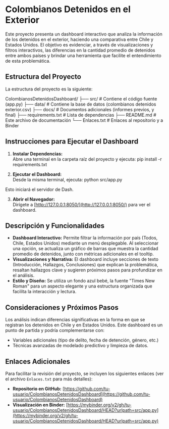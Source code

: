 # Colombianos Detenidos en el Exterior

Este proyecto presenta un dashboard interactivo que analiza la información de los detenidos en el exterior, haciendo una comparativa entre Chile y Estados Unidos. El objetivo es evidenciar, a través de visualizaciones y filtros interactivos, las diferencias en la cantidad promedio de detenidos entre ambos países y brindar una herramienta que facilite el entendimiento de esta problemática.

## Estructura del Proyecto

La estructura del proyecto es la siguiente:

ColombianosDetenidosDashboard/
├── src/          # Contiene el código fuente (app.py)
├── data/         # Contiene la base de datos (colombianos detenidos exterior.csv)
├── docs/         # Documentos adicionales (informes previos, y final)
├── requirements.txt   # Lista de dependencias
├── README.md     # Este archivo de documentación
└── Enlaces.txt   # Enlaces al repositorio y a Binder


## Instrucciones para Ejecutar el Dashboard

1. **Instalar Dependencias:**  
   Abre una terminal en la carpeta raíz del proyecto y ejecuta:
pip install -r requirements.txt


2. **Ejecutar el Dashboard:**  
Desde la misma terminal, ejecuta:
python src/app.py

Esto iniciará el servidor de Dash.

3. **Abrir el Navegador:**  
Dirígete a [http://127.0.0.1:8050/](http://127.0.0.1:8050/) para ver el dashboard.

## Descripción y Funcionalidades

- **Dashboard Interactivo:** Permite filtrar la información por país (Todos, Chile, Estados Unidos) mediante un menú desplegable. Al seleccionar una opción, se actualiza un gráfico de barras que muestra la cantidad promedio de detenidos, junto con métricas adicionales en el tooltip.
- **Visualizaciones y Narrativa:** El dashboard incluye secciones de texto (Introducción, Hallazgos, Conclusiones) que explican la problemática, resaltan hallazgos clave y sugieren próximos pasos para profundizar en el análisis.
- **Estilo y Diseño:** Se utiliza un fondo azul bebé, la fuente "Times New Roman" para un aspecto elegante y una estructura organizada que facilita la interacción y lectura.

## Consideraciones y Próximos Pasos

Los análisis indican diferencias significativas en la forma en que se registran los detenidos en Chile y en Estados Unidos. Este dashboard es un punto de partida y podría complementarse con:
- Variables adicionales (tipo de delito, fecha de detención, género, etc.)
- Técnicas avanzadas de modelado predictivo y limpieza de datos.

## Enlaces Adicionales

Para facilitar la revisión del proyecto, se incluyen los siguientes enlaces (ver el archivo `Enlaces.txt` para más detalles):

- **Repositorio en GitHub:** [https://github.com/tu-usuario/ColombianosDetenidosDashboard](https://github.com/tu-usuario/ColombianosDetenidosDashboard)
- **Visualización en Binder:** [https://mybinder.org/v2/gh/tu-usuario/ColombianosDetenidosDashboard/HEAD?urlpath=src/app.py](https://mybinder.org/v2/gh/tu-usuario/ColombianosDetenidosDashboard/HEAD?urlpath=src/app.py)
